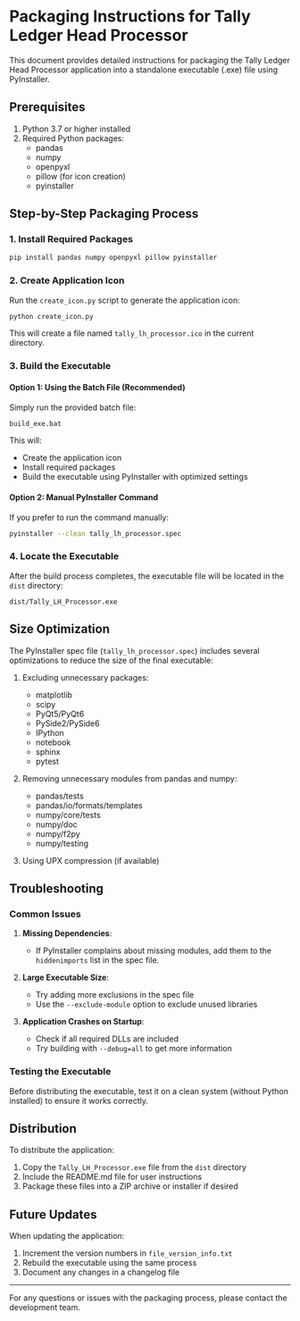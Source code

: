 # Packaging Instructions for Tally Ledger Head Processor

This document provides detailed instructions for packaging the Tally Ledger Head Processor application into a standalone executable (.exe) file using PyInstaller.

## Prerequisites

1. Python 3.7 or higher installed
2. Required Python packages:
   - pandas
   - numpy
   - openpyxl
   - pillow (for icon creation)
   - pyinstaller

## Step-by-Step Packaging Process

### 1. Install Required Packages

```bash
pip install pandas numpy openpyxl pillow pyinstaller
```

### 2. Create Application Icon

Run the `create_icon.py` script to generate the application icon:

```bash
python create_icon.py
```

This will create a file named `tally_lh_processor.ico` in the current directory.

### 3. Build the Executable

#### Option 1: Using the Batch File (Recommended)

Simply run the provided batch file:

```bash
build_exe.bat
```

This will:
- Create the application icon
- Install required packages
- Build the executable using PyInstaller with optimized settings

#### Option 2: Manual PyInstaller Command

If you prefer to run the command manually:

```bash
pyinstaller --clean tally_lh_processor.spec
```

### 4. Locate the Executable

After the build process completes, the executable file will be located in the `dist` directory:

```
dist/Tally_LH_Processor.exe
```

## Size Optimization

The PyInstaller spec file (`tally_lh_processor.spec`) includes several optimizations to reduce the size of the final executable:

1. Excluding unnecessary packages:
   - matplotlib
   - scipy
   - PyQt5/PyQt6
   - PySide2/PySide6
   - IPython
   - notebook
   - sphinx
   - pytest

2. Removing unnecessary modules from pandas and numpy:
   - pandas/tests
   - pandas/io/formats/templates
   - numpy/core/tests
   - numpy/doc
   - numpy/f2py
   - numpy/testing

3. Using UPX compression (if available)

## Troubleshooting

### Common Issues

1. **Missing Dependencies**:
   - If PyInstaller complains about missing modules, add them to the `hiddenimports` list in the spec file.

2. **Large Executable Size**:
   - Try adding more exclusions in the spec file
   - Use the `--exclude-module` option to exclude unused libraries

3. **Application Crashes on Startup**:
   - Check if all required DLLs are included
   - Try building with `--debug=all` to get more information

### Testing the Executable

Before distributing the executable, test it on a clean system (without Python installed) to ensure it works correctly.

## Distribution

To distribute the application:

1. Copy the `Tally_LH_Processor.exe` file from the `dist` directory
2. Include the README.md file for user instructions
3. Package these files into a ZIP archive or installer if desired

## Future Updates

When updating the application:

1. Increment the version numbers in `file_version_info.txt`
2. Rebuild the executable using the same process
3. Document any changes in a changelog file

---

For any questions or issues with the packaging process, please contact the development team.